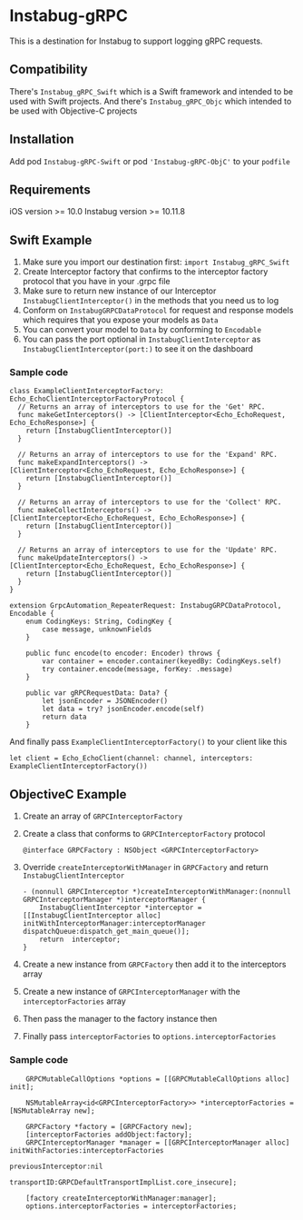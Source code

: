 # Instabug-gRPC
This is a destination for Instabug to support logging gRPC requests.

## Compatibility
There's `Instabug_gRPC_Swift` which is a Swift framework and intended to be used with Swift projects. And there's `Instabug_gRPC_Objc` which intended to be used with Objective-C projects

## Installation

Add pod `Instabug-gRPC-Swift` or pod `'Instabug-gRPC-ObjC'` to your `podfile`

## Requirements

iOS version >= 10.0
Instabug version >= 10.11.8

## Swift Example
1. Make sure you import our destination first: `import Instabug_gRPC_Swift`
2. Create Interceptor factory that confirms to the interceptor factory protocol that you have in your .grpc file
3. Make sure to return new instance of our Interceptor `InstabugClientInterceptor()` in the methods that you need us to log
4. Conform on `InstabugGRPCDataProtocol` for request and response models which requires that you expose your models as `Data`
5. You can convert your model to `Data` by conforming to `Encodable`
6. You can pass the port optional in `InstabugClientInterceptor` as `InstabugClientInterceptor(port:)` to see it on the dashboard
 
### Sample code 

```
class ExampleClientInterceptorFactory: Echo_EchoClientInterceptorFactoryProtocol {
  // Returns an array of interceptors to use for the 'Get' RPC.
  func makeGetInterceptors() -> [ClientInterceptor<Echo_EchoRequest, Echo_EchoResponse>] {
    return [InstabugClientInterceptor()]
  }

  // Returns an array of interceptors to use for the 'Expand' RPC.
  func makeExpandInterceptors() -> [ClientInterceptor<Echo_EchoRequest, Echo_EchoResponse>] {
    return [InstabugClientInterceptor()]
  }

  // Returns an array of interceptors to use for the 'Collect' RPC.
  func makeCollectInterceptors() -> [ClientInterceptor<Echo_EchoRequest, Echo_EchoResponse>] {
    return [InstabugClientInterceptor()]
  }

  // Returns an array of interceptors to use for the 'Update' RPC.
  func makeUpdateInterceptors() -> [ClientInterceptor<Echo_EchoRequest, Echo_EchoResponse>] {
    return [InstabugClientInterceptor()]
  }
}

extension GrpcAutomation_RepeaterRequest: InstabugGRPCDataProtocol, Encodable {
    enum CodingKeys: String, CodingKey {
        case message, unknownFields
    }
    
    public func encode(to encoder: Encoder) throws {
        var container = encoder.container(keyedBy: CodingKeys.self)
        try container.encode(message, forKey: .message)
    }
    
    public var gRPCRequestData: Data? {
        let jsonEncoder = JSONEncoder()
        let data = try? jsonEncoder.encode(self)
        return data
    }
```

And finally pass `ExampleClientInterceptorFactory()` to your client like this


```
let client = Echo_EchoClient(channel: channel, interceptors: ExampleClientInterceptorFactory())
```

## ObjectiveC Example
1. Create an array of `GRPCInterceptorFactory`
2. Create a class that conforms to `GRPCInterceptorFactory` protocol

	```
	@interface GRPCFactory : NSObject <GRPCInterceptorFactory>
	```

3. Override `createInterceptorWithManager` in `GRPCFactory` and return `InstabugClientInterceptor `

	```
	- (nonnull GRPCInterceptor *)createInterceptorWithManager:(nonnull GRPCInterceptorManager *)interceptorManager {
	    InstabugClientInterceptor *interceptor = [[InstabugClientInterceptor alloc] initWithInterceptorManager:interceptorManager dispatchQueue:dispatch_get_main_queue()];
	    return  interceptor;
	}
	```
4. Create a new instance from `GRPCFactory` then add it to the interceptors array
5. Create a new instance of `GRPCInterceptorManager` with the `interceptorFactories` array
6. Then pass the manager to the factory instance then 
7. Finally pass `interceptorFactories` to `options.interceptorFactories`

### Sample code

```
    GRPCMutableCallOptions *options = [[GRPCMutableCallOptions alloc] init];
    
    NSMutableArray<id<GRPCInterceptorFactory>> *interceptorFactories = [NSMutableArray new];
  
    GRPCFactory *factory = [GRPCFactory new];
    [interceptorFactories addObject:factory];
    GRPCInterceptorManager *manager = [[GRPCInterceptorManager alloc] initWithFactories:interceptorFactories
                                                                    previousInterceptor:nil
                                                                            transportID:GRPCDefaultTransportImplList.core_insecure];

    [factory createInterceptorWithManager:manager];
    options.interceptorFactories = interceptorFactories;

```
